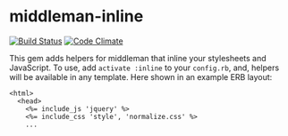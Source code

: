 middleman-inline
================

[![Build Status](https://travis-ci.org/miloshadzic/middleman-inline.svg?branch=master)](https://travis-ci.org/miloshadzic/middleman-inline) [![Code Climate](https://codeclimate.com/github/miloshadzic/middleman-inline/badges/gpa.svg)](https://codeclimate.com/github/miloshadzic/middleman-inline)

This gem adds helpers for middleman that inline your stylesheets and JavaScript. To use, add ``activate :inline`` to your ``config.rb``, and, helpers will be available in any template. Here shown in an example ERB layout:

```erb
<html>
  <head>
    <%= include_js 'jquery' %>
    <%= include_css 'style', 'normalize.css' %>
    ...
```
